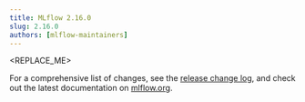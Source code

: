 ```yaml
---
title: MLflow 2.16.0
slug: 2.16.0
authors: [mlflow-maintainers]
---
```


<REPLACE_ME>

For a comprehensive list of changes, see the [release change log](https://github.com/mlflow/mlflow/releases/tag/v2.16.0), and check out the latest documentation on [mlflow.org](http://mlflow.org/).
